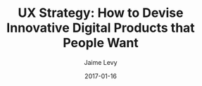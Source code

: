 ---
title: "UX Strategy: How to Devise Innovative Digital Products that People Want"
book: ux-strategy
author: Jaime Levy
kindle: true
date: 2017-01-16
tags: posts
---